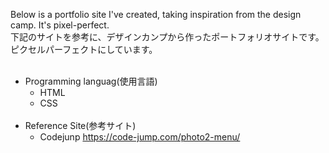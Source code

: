 Below is a portfolio site I've created, taking inspiration from the design camp. It's pixel-perfect.  
下記のサイトを参考に、デザインカンプから作ったポートフォリオサイトです。ピクセルパーフェクトにしています。
<br>
<br>
- Programming languag(使用言語)  
  - HTML  
  - CSS
    <br>
    <br>
- Reference Site(参考サイト)  
  - Codejunp  https://code-jump.com/photo2-menu/
